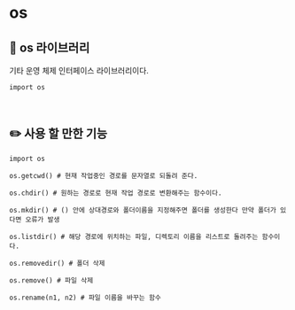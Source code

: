 #  os

## 📖 os 라이브러리
기타 운영 체제 인터페이스 라이브러리이다.

```
import os
```

<br>

## ✏️ 사용 할 만한 기능
```
import os

os.getcwd() # 현재 작업중인 경로를 문자열로 되돌려 준다.

os.chdir() # 원하는 경로로 현재 작업 경로로 변환해주는 함수이다.

os.mkdir() # () 안에 상대경로와 폴더이름을 지정해주면 폴더를 생성한다 만약 폴더가 있다면 오류가 발생

os.listdir() # 해당 경로에 위치하는 파일, 디렉토리 이름을 리스트로 돌려주는 함수이다.

os.removedir() # 폴더 삭제

os.remove() # 파일 삭제

os.rename(n1, n2) # 파일 이름을 바꾸는 함수
```
